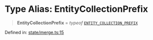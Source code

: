 # Type Alias: EntityCollectionPrefix

> **EntityCollectionPrefix** = *typeof* [`ENTITY_COLLECTION_PREFIX`](../variables/ENTITY_COLLECTION_PREFIX.md)

Defined in: [state/merge.ts:15](https://github.com/benallfree/lab13/blob/c14b6cbe39823dfc265f5d26450ed040a344e64f/sdk/src/online/state/merge.ts#L15)
